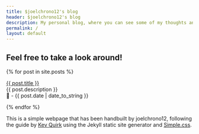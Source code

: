 ```yaml
---
title: $joelchrono12's blog
header: $joelchrono12's blog
description: My personal blog, where you can see some of my thoughts and ramblings about tech, gaming and my hobbies
permalink: /
layout: default
---
```


## Feel free to take a look around!

{% for post in site.posts %}

  <p><a href="{{ post.url }}">{{ post.title }}</a><br>
  {{ post.description }}<br>
   📅 - {{ post.date | date_to_string }}</p>
{% endfor %}

This is a simple webpage that has been handbuilt by joelchrono12, following the guide by [Kev Quirk](https://kevq.uk) using the Jekyll static site generator and [Simple.css](https://simplecss.org).

